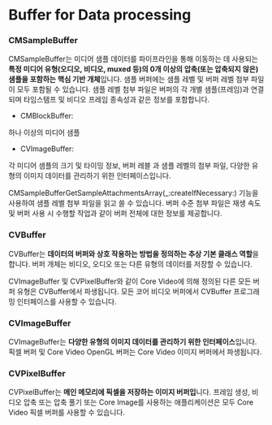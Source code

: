 

# Buffer for Data processing

### CMSampleBuffer
CMSampleBuffer는 미디어 샘플 데이터를 파이프라인을 통해 이동하는 데 사용되는 **특정 미디어 유형(오디오, 비디오, muxed 등)의 0개 이상의 압축(또는 압축되지 않은) 샘플을 포함하는 핵심 기반 개체**입니다. 샘플 버퍼에는 샘플 레벨 및 버퍼 레벨 첨부 파일이 모두 포함될 수 있습니다. 샘플 레벨 첨부 파일은 버퍼의 각 개별 샘플(프레임)과 연결되며 타임스탬프 및 비디오 프레임 종속성과 같은 정보를 포함합니다.

- CMBlockBuffer:

하나 이상의 미디어 샘플

- CVImageBuffer:

각 미디어 샘플의 크기 및 타이밍 정보, 버퍼 레블 과 샘플 레벨의 첨부 파일, 다양한 유형의 이미지 데이터를 관리하기 위한 인터페이스입니다.

 CMSampleBufferGetSampleAttachmentsArray(_:createIfNecessary:)  기능을 사용하여 샘플 레벨 첨부 파일을 읽고 쓸 수 있습니다. 버퍼 수준 첨부 파일은 재생 속도 및 버퍼 사용 시 수행할 작업과 같이 버퍼 전체에 대한 정보를 제공합니다.


### CVBuffer

CVBuffer는 **데이터의 버퍼와 상호 작용하는 방법을 정의하는 추상 기본 클래스 역할**을 합니다. 버퍼 개체는 비디오, 오디오 또는 다른 유형의 데이터를 저장할 수 있습니다.

CVImageBuffer 및 CVPixelBuffer와 같이 Core Video에 의해 정의된 다른 모든 버퍼 유형은 CVBuffer에서 파생됩니다. 모든 코어 비디오 버퍼에서 CVBuffer 프로그래밍 인터페이스를 사용할 수 있습니다.

### CVImageBuffer

CVImageBuffer는 **다양한 유형의 이미지 데이터를 관리하기 위한 인터페이스**입니다. 픽셀 버퍼 및 Core Video OpenGL 버퍼는 Core Video 이미지 버퍼에서 파생됩니다.

### CVPixelBuffer

CVPixelBuffer는 **메인 메모리에 픽셀을 저장하는 이미지 버퍼입**니다. 프레임 생성, 비디오 압축 또는 압축 풀기 또는 Core Image를 사용하는 애플리케이션은 모두 Core Video 픽셀 버퍼를 사용할 수 있습니다.
